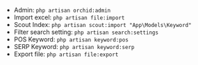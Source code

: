 - Admin: `php artisan orchid:admin`
- Import excel: `php artisan file:import`
- Scout Index: `php artisan scout:import "App\Models\Keyword"`
- Filter search setting: `php artisan search:settings`
- POS Keyword: `php artisan keyword:pos`
- SERP Keyword: `php artisan keyword:serp`
- Export file: `php artisan file:export`

